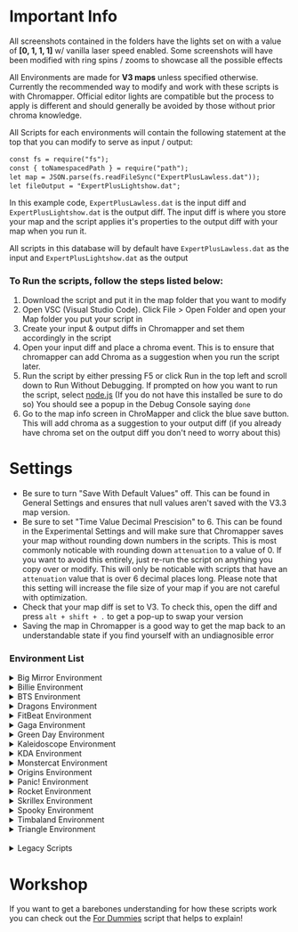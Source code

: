 # Important Info

All screenshots contained in the folders have the lights set on with a value of **[0, 1, 1, 1]** w/ vanilla laser speed enabled. Some screenshots will have been modified with ring spins / zooms to showcase all the possible effects

All Environments are made for **V3 maps** unless specified otherwise. Currently the recommended way to modify and work with these scripts is with Chromapper. Official editor lights are compatible but the process to apply is different and should generally be avoided by those without prior chroma knowledge.

All Scripts for each environments will contain the following statement at the top that you can modify to serve as input / output:
```
const fs = require("fs");
const { toNamespacedPath } = require("path");
let map = JSON.parse(fs.readFileSync("ExpertPlusLawless.dat"));
let fileOutput = "ExpertPlusLightshow.dat";
```

In this example code, `ExpertPlusLawless.dat` is the input diff and `ExpertPlusLightshow.dat` is the output diff.
The input diff is where you store your map and the script applies it's properties to the output diff with your map when you run it.

All scripts in this database will by default have `ExpertPlusLawless.dat` as the input and `ExpertPlusLightshow.dat` as the output

### To Run the scripts, follow the steps listed below:

1. Download the script and put it in the map folder that you want to modify
2. Open VSC (Visual Studio Code). Click File > Open Folder and open your Map folder you put your script in
3. Create your input & output diffs in Chromapper and set them accordingly in the script
4. Open your input diff and place a chroma event. This is to ensure that chromapper can add Chroma as a suggestion when you run the script later.
5. Run the script by either pressing F5 or click Run in the top left and scroll down to Run Without Debugging. If prompted on how you want to run the script, select [node.js](https://nodejs.org/en) (If you do not have this installed be sure to do so) You should see a popup in the Debug Console saying `done`
6. Go to the map info screen in ChroMapper and click the blue save button. This will add chroma as a suggestion to your output diff (if you already have chroma set on the output diff you don't need to worry about this)

# Settings
- Be sure to turn "Save With Default Values" off. This can be found in General Settings and ensures that null values aren't saved with the V3.3 map version.
- Be sure to set "Time Value Decimal Prescision" to 6. This can be found in the Experimental Settings and will make sure that Chromapper saves your map without rounding down numbers in the scripts. This is most commonly noticable with rounding down `attenuation` to a value of 0. If you want to avoid this entirely, just re-run the script on anything you copy over or modify. This will only be noticable with scripts that have an `attenuation` value that is over 6 decimal places long. Please note that this setting will increase the file size of your map if you are not careful with optimization.
- Check that your map diff is set to V3. To check this, open the diff and press `alt + shift + .` to get a pop-up to swap your version
- Saving the map in Chromapper is a good way to get the map back to an understandable state if you find yourself with an undiagnosible error

### Environment List

<details><summary>Big Mirror Environment</summary>
<br>

# Infrastructure Environment (Big Mirror)
<img src="https://github.com/Phoenix-BS/BSCEL/blob/main/Main%20Environments/Big%20Mirror%20Platform/Infrastructure%20(Big%20Mirror)/Infrastructure.png" alt="Infrastructure Image" width="500" />

[Infrastructure Environment Page](https://github.com/Phoenix-BS/BSCEL/tree/main/Main%20Environments/Big%20Mirror%20Platform/Infrastructure%20(Big%20Mirror))

</details>



<details><summary>Billie Environment</summary>
<br>

# Enchantment Environment (Billie)
<img src="https://github.com/Phoenix-BS/BSCEL/blob/main/Main%20Environments/Billie%20Platform/Enchantment%20(Billie)/Enchantment.png" alt="Enchantment Image" width="500" />

[Enchantment Environment Page](https://github.com/Phoenix-BS/BSCEL/tree/main/Main%20Environments/Billie%20Platform/Enchantment%20(Billie))

# Lilly Environment (Billie)
<img src="https://github.com/Phoenix-BS/BSCEL/blob/main/Main%20Environments/Billie%20Platform/Lilly%20(Billie)/Lilly.png" alt="Lilly Image" width="500" />

[Lilly Environment Page](https://github.com/Phoenix-BS/BSCEL/tree/main/Main%20Environments/Billie%20Platform/Lilly%20(Billie))

# Mystic Environment (Billie)
<img src="https://github.com/Phoenix-BS/BSCEL/blob/main/Main%20Environments/Billie%20Platform/Mystic%20(Billie)/Mystic.png" alt="Mystic Image" width="500" />

[Mystic Environment Page](https://github.com/Phoenix-BS/BSCEL/tree/main/Main%20Environments/Billie%20Platform/Mystic%20(Billie))

# Sight Environment (Billie)
<img src="https://github.com/Phoenix-BS/BSCEL/blob/main/Main%20Environments/Billie%20Platform/Sight%20(Billie)/Sight.png" alt="Sight Image" width="500" />

[Sight Environment Page](https://github.com/Phoenix-BS/BSCEL/blob/main/Main%20Environments/Billie%20Platform/Sight%20(Billie))

# Spellbound Environment (Billie)
<img src="https://github.com/Phoenix-BS/BSCEL/blob/main/Main%20Environments/Billie%20Platform/Spellbound%20(Billie)/Spellbound.png" alt="Spellbound Image" width="500" />

[Spellbound Environment Page](https://github.com/Phoenix-BS/BSCEL/tree/main/Main%20Environments/Billie%20Platform/Spellbound%20(Billie))

# Time Environment (Billie)
<img src="https://github.com/Phoenix-BS/BSCEL/blob/main/Main%20Environments/Billie%20Platform/Time%20(Billie)/Time.png" alt="Time Image" width="500" />

[Time Environment Page](https://github.com/Phoenix-BS/BSCEL/tree/main/Main%20Environments/Billie%20Platform/Time%20(Billie))

</details>



<details><summary>BTS Environment</summary>
<br>

# Abstraction Environment (BTS)
<img src="https://github.com/Phoenix-BS/BSCEL/blob/main/Main%20Environments/BTS%20Platform/Abstraction%20(BTS)/Abstraction.png" alt="Abstraction Image" width="500" />

[Abstraction Environment Page](https://github.com/Phoenix-BS/BSCEL/tree/main/Main%20Environments/BTS%20Platform/Abstraction%20(BTS))

# Accelerate Environment (BTS)
<img src="https://github.com/Phoenix-BS/BSCEL/blob/main/Main%20Environments/BTS%20Platform/Accelerate%20(BTS)/Accelerate.png" alt="Accelerate Image" width="500" />

[Accelerate Environment Page](https://github.com/Phoenix-BS/BSCEL/blob/main/Main%20Environments/BTS%20Platform/Accelerate%20(BTS))

# Cookie Environment (BTS)
<img src="https://github.com/Phoenix-BS/BSCEL/blob/main/Main%20Environments/BTS%20Platform/Cookie%20(BTS)/Cookie.png" alt="Cookie Image" width="500" />

[Cookie Environment Page](https://github.com/Phoenix-BS/BSCEL/tree/main/Main%20Environments/BTS%20Platform/Cookie%20(BTS))

# Lightbringer Environment (BTS)
<img src="https://github.com/Phoenix-BS/BSCEL/blob/main/Main%20Environments/BTS%20Platform/Lightbringer%20(BTS)/Lightbringer.png" alt="Lightbringer Image" width="500" />

[Lightbringer Environment Page](https://github.com/Phoenix-BS/BSCEL/tree/main/Main%20Environments/BTS%20Platform/Lightbringer%20(BTS))

# Hailstorm Environment (BTS)
<img src="https://github.com/Phoenix-BS/BSCEL/blob/main/Main%20Environments/BTS%20Platform/Hailstorm%20(BTS)/Hailstorm.png" alt="Hailstorm Image" width="500" />

[Hailstorm Environment Page](https://github.com/Phoenix-BS/BSCEL/tree/main/Main%20Environments/BTS%20Platform/Hailstorm%20(BTS))

# Overflow Environment (BTS)
<img src="https://github.com/Phoenix-BS/BSCEL/blob/main/Main%20Environments/BTS%20Platform/Overflow%20(BTS)/Overflow.png" alt="Overflow Image" width="500" />

[Overflow Environment Page](https://github.com/Phoenix-BS/BSCEL/tree/main/Main%20Environments/BTS%20Platform/Overflow%20(BTS))

# Smokescreen Environment (BTS)
<img src="https://github.com/Phoenix-BS/BSCEL/blob/main/Main%20Environments/BTS%20Platform/Smokescreen%20(BTS)/Smokescreen.png" alt="Smokescreen Image" width="500" />

[Smokescreen Environment Page](https://github.com/Phoenix-BS/BSCEL/tree/main/Main%20Environments/BTS%20Platform/Smokescreen%20(BTS))

</details>



<details><summary>Dragons Environment</summary>
<br>

# Internet Environment (Dragons)
<img src="https://github.com/Phoenix-BS/BSCEL/blob/main/Main%20Environments/Dragons%20Platform/Internet%20(Dragons)/Internet.png" alt="Internet Image" width="500" />

[Internet Environment Page](https://github.com/Phoenix-BS/BSCEL/tree/main/Main%20Environments/Dragons%20Platform/Internet%20(Dragons))

# Mainframe Environment (Dragons)
<img src="https://github.com/Phoenix-BS/BSCEL/blob/main/Main%20Environments/Dragons%20Platform/Mainframe%20(Dragons)/Mainframe.png" alt="Mainframe Image" width="500" />

[Mainframe Environment Page](https://github.com/Phoenix-BS/BSCEL/tree/main/Main%20Environments/Dragons%20Platform/Mainframe%20(Dragons))

# Synthwave Environment (Dragons)
<img src="https://github.com/Phoenix-BS/BSCEL/blob/main/Main%20Environments/Dragons%20Platform/Synthwave%20(Dragons)/Synthwave.png" alt="Synthwave Image" width="500" />

[Synthwave Environment Page](https://github.com/Phoenix-BS/BSCEL/blob/main/Main%20Environments/Dragons%20Platform/Synthwave%20(Dragons))

</details>



<details><summary>FitBeat Environment</summary>
<br>

# Cyberline Environment (FitBeat)
<img src="https://github.com/Phoenix-BS/BSCEL/blob/main/Main%20Environments/FitBeat%20Platform/Cyberline%20(FitBeat)/Cyberline.png" alt="Cyberline Image" width="500" />

[Cyberline Environment Page](https://github.com/Phoenix-BS/BSCEL/tree/main/Main%20Environments/FitBeat%20Platform/Cyberline%20(FitBeat))

</details>



<details><summary>Gaga Environment</summary>
<br>

# Trails Environment (Gaga)
<img src="https://github.com/Phoenix-BS/BSCEL/blob/main/Main%20Environments/Gaga%20Platform/Trails%20(Gaga)/Trails.png" alt="Trails Image" width="500" />

[Trails Environment Page](https://github.com/Phoenix-BS/BSCEL/blob/main/Main%20Environments/Gaga%20Platform/Trails%20(Gaga))

</details>



<details><summary>Green Day Environment</summary>
<br>

# Burger Environment (Green Day)
<img src="https://github.com/Phoenix-BS/BSCEL/blob/main/Main%20Environments/Green%20Day%20Platform/Burger%20(Green%20Day)/Burger.png" alt="Burger Image" width="500" />

[Burger Environment Page](https://github.com/Phoenix-BS/BSCEL/tree/main/Main%20Environments/Green%20Day%20Platform/Burger%20(Green%20Day))

# Screening Environment (Green Day)
<img src="https://github.com/Phoenix-BS/BSCEL/blob/main/Main%20Environments/Green%20Day%20Platform/Screening%20(Green%20Day)/Screening.png" alt="Screening Image" width="500" />

[Screening Environment Page](https://github.com/Phoenix-BS/BSCEL/tree/main/Main%20Environments/Green%20Day%20Platform/Screening%20(Green%20Day))

</details>



<details><summary>Kaleidoscope Environment</summary>
<br>

# Illuminous Environment (Kaleidoscope)
<img src="https://github.com/Phoenix-BS/BSCEL/blob/main/Main%20Environments/Kaleidoscope%20Platform/Illuminous%20(Kaleidoscope)/Illuminous.png" alt="Illuminous Image" width="500" />

[Illuminous Environment Page](https://github.com/Phoenix-BS/BSCEL/tree/main/Main%20Environments/Kaleidoscope%20Platform/Illuminous%20(Kaleidoscope))

</details>



<details><summary>KDA Environment</summary>
<br>

# Arches Environment (KDA)
<img src="https://github.com/Phoenix-BS/BSCEL/blob/main/Main%20Environments/KDA%20Platform/Arches%20(KDA)/Arches.png" alt="Arches Image" width="500" />

[Arches Environment Page](https://github.com/Phoenix-BS/BSCEL/tree/main/Main%20Environments/KDA%20Platform/Arches%20(KDA))

# Strand Environment (KDA)
<img src="https://github.com/Phoenix-BS/BSCEL/blob/main/Main%20Environments/KDA%20Platform/Strand%20(KDA)/Strand.png" alt="Strand Image" width="500" />

[Strand Environment Page](https://github.com/Phoenix-BS/BSCEL/tree/main/Main%20Environments/KDA%20Platform/Strand%20(KDA))

</details>



<details><summary>Monstercat Environment</summary>
<br>

# Portal Environment (Monstercat)
<img src="https://github.com/Phoenix-BS/BSCEL/blob/main/Main%20Environments/Monstercat%20Platform/Portal%20(Monstercat)/Portal.png" alt="Portal Image" width="500" />

[Portal Environment Page](https://github.com/Phoenix-BS/BSCEL/tree/main/Main%20Environments/Monstercat%20Platform/Portal%20(Monstercat))

</details>



<details><summary>Origins Environment</summary>
<br>

# Light Bridge Environment (Origins)
<img src="https://github.com/Phoenix-BS/BSCEL/blob/main/Main%20Environments/Origins%20Platform/LightBridge%20(Origins)/Light%20Bridge.png" alt="Light Bridge Image" width="500" />

[Light Bridge Environment Page](https://github.com/Phoenix-BS/BSCEL/tree/main/Main%20Environments/Origins%20Platform/LightBridge%20(Origins))

# Cable Environment (Origins)
<img src="https://github.com/Phoenix-BS/BSCEL/blob/main/Main%20Environments/Origins%20Platform/Cable%20(Origins)/Cable.png" alt="Cable Image" width="500" />

[Cable Environment Page](https://github.com/Phoenix-BS/BSCEL/tree/main/Main%20Environments/Origins%20Platform/Cable%20(Origins))

</details>



<details><summary>Panic! Environment</summary>
<br>

# Chalice Environment (Panic!)
<img src="https://github.com/Phoenix-BS/BSCEL/blob/main/Main%20Environments/Panic!%20Platform/Chalice%20(Panic)/Chalice.png" alt="Chalice Image" width="500" />

[Chalice Environment Page](https://github.com/Phoenix-BS/BSCEL/tree/main/Main%20Environments/Panic!%20Platform/Chalice%20(Panic))

</details>



<details><summary>Rocket Environment</summary>
<br>

# Superliminal Environment (Rocket)
<img src="https://github.com/Phoenix-BS/BSCEL/blob/main/Main%20Environments/Rocket%20Platform/Superliminal%20(Rocket)/Superliminal.png" alt="Superliminal Image" width="500" />

[Superliminal Environment Page](https://github.com/Phoenix-BS/BSCEL/blob/main/Main%20Environments/Rocket%20Platform/Superliminal%20(Rocket))

# Weave Environment (Rocket)
<img src="https://github.com/Phoenix-BS/BSCEL/blob/main/Main%20Environments/Rocket%20Platform/Weave%20(Rocket)/Weave.png" alt="Weave Image" width="500" />

[Weave Environment Page](https://github.com/Phoenix-BS/BSCEL/blob/main/Main%20Environments/Rocket%20Platform/Weave%20(Rocket))

</details>



<details><summary>Skrillex Environment</summary>
<br>

# Energy Environment (Skrillex)
<img src="https://github.com/Phoenix-BS/BSCEL/blob/main/Main%20Environments/Skrillex%20Platform/Energy%20(Skrillex)/Energy.png" alt="Energy Image" width="500" />

[Energy Environment Page](https://github.com/Phoenix-BS/BSCEL/tree/main/Main%20Environments/Skrillex%20Platform/Energy%20(Skrillex))

</details>



<details><summary>Spooky Environment</summary>
<br>

# Castle Environment (Spooky)
<img src="https://github.com/Phoenix-BS/BSCEL/blob/main/Main%20Environments/Spooky%20Platform/Castle%20(Spooky)/Castle.png" alt="Castle Image" width="500" />

[Castle Environment Page](https://github.com/Phoenix-BS/BSCEL/tree/main/Main%20Environments/Spooky%20Platform/Castle%20(Spooky))

# Morality Environment (Spooky)
<img src="https://github.com/Phoenix-BS/BSCEL/blob/main/Main%20Environments/Spooky%20Platform/Morality%20(Spooky)/Morality.png" alt="Morality Image" width="500" />

[Morality Environment Page](https://github.com/Phoenix-BS/BSCEL/tree/main/Main%20Environments/Spooky%20Platform/Morality%20(Spooky))

# Signal Environment (Spooky)
<img src="https://github.com/Phoenix-BS/BSCEL/blob/main/Main%20Environments/Spooky%20Platform/Signal%20(Spooky)/Signal.png" alt="Signal Image" width="500" />

[Signal Environment Page](https://github.com/Phoenix-BS/BSCEL/tree/main/Main%20Environments/Spooky%20Platform/Signal%20(Spooky))

</details>



<details><summary>Timbaland Environment</summary>
<br>

# Cyclone Environment (Timbaland)
<img src="https://github.com/Phoenix-BS/BSCEL/blob/main/Main%20Environments/Timbaland%20Platform/Cyclone%20(Timbaland)/Cyclone.png" alt="Cyclone Image" width="500" />

[Cyclone Environment Page](https://github.com/Phoenix-BS/BSCEL/tree/main/Main%20Environments/Timbaland%20Platform/Cyclone%20(Timbaland))

# Envelop Environment (Timbaland)
<img src="https://github.com/Phoenix-BS/BSCEL/blob/main/Main%20Environments/Timbaland%20Platform/Envelop%20(Timbaland)/Envelop.png" alt="Envelop Image" width="500" />

[Envelop Environment Page](https://github.com/Phoenix-BS/BSCEL/tree/main/Main%20Environments/Timbaland%20Platform/Envelop%20(Timbaland))

# Simulation Environment (Timbaland)
<img src="https://github.com/Phoenix-BS/BSCEL/blob/main/Main%20Environments/Timbaland%20Platform/Simulation%20(TImbaland)/Simulation.png" alt="Simulation Image" width="500" />

[Simulation Environment Page](https://github.com/Phoenix-BS/BSCEL/tree/main/Main%20Environments/Timbaland%20Platform/Simulation%20(TImbaland))

</details>  



<details><summary>Triangle Environment</summary>
<br>

# Binary Environment (Triangle)
<img src="https://github.com/Phoenix-BS/BSCEL/blob/main/Main%20Environments/Triangle%20Platform/Binary%20(Triangle)/Binary.png" alt="Binary Image" width="500" />

[Binary Environment Page](https://github.com/Phoenix-BS/BSCEL/tree/main/Main%20Environments/Triangle%20Platform/Binary%20(Triangle))

</details>

<br>

<details><summary>Legacy Scripts</summary>
<br>

# Note:
Environments in this bracket are made with messy and outdated code and are more prone to breaking in the future. Use at your own risk!

<br>

# Absence Environment (Billie)
<img src="https://github.com/Phoenix-BS/BSCEL/blob/main/Main%20Environments/Billie%20Platform/Absence%20(Billie)/Absence.png" alt="Absence Image" width="500" />

[Absence Environment Page](https://github.com/Phoenix-BS/BSCEL/tree/main/Main%20Environments/Billie%20Platform/Absence%20(Billie))

# Ascension Environment (Panic!)
<img src="https://github.com/Phoenix-BS/BSCEL/blob/main/Main%20Environments/Panic!%20Platform/Ascension%20(Panic)/Ascension.png" alt="Ascension Image" width="500" />

[Ascension Environment Page](https://github.com/Phoenix-BS/BSCEL/tree/main/Main%20Environments/Panic!%20Platform/Ascension%20(Panic))

# Ravine Environment (Billie)
<img src="https://github.com/Phoenix-BS/BSCEL/blob/main/Main%20Environments/Billie%20Platform/Ravine%20(Billie)/Ravine.png" alt="Ravine Image" width="500" />

[Ravine Environment Page](https://github.com/Phoenix-BS/BSCEL/blob/main/Main%20Environments/Billie%20Platform/Ravine%20(Billie))

# Tunnel Environment (Linkin Park)
<img src="https://github.com/Phoenix-BS/BSCEL/blob/main/Main%20Environments/Linkin%20Park%20Platform/Tunnel%20(LinkinPark)/Tunnel.png" alt="Tunnel Image" width="500" />

[Tunnel Environment Page](https://github.com/Phoenix-BS/BSCEL/blob/main/Main%20Environments/Linkin%20Park%20Platform/Tunnel%20(LinkinPark))

</details>

# Workshop

If you want to get a barebones understanding for how these scripts work you can check out the [For Dummies](https://github.com/Phoenix-BS/BSCEL/blob/main/Main%20Environments/v3ForDummiesScript.js) script that helps to explain!